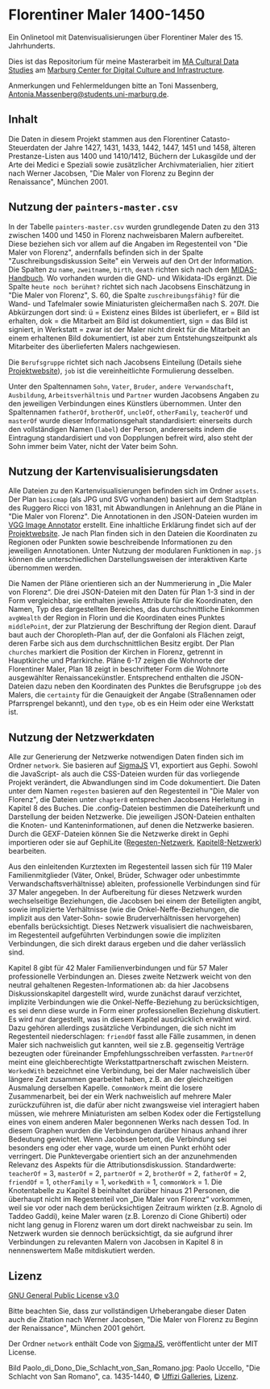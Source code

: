 # Florentiner Maler 1400-1450
Ein Onlinetool mit Datenvisualisierungen über Florentiner Maler des 15. Jahrhunderts.

Dies ist das Repositorium für meine Masterarbeit im [MA Cultural Data Studies](https://www.uni-marburg.de/de/mcdci/studium/ma-cds) am [Marburg Center for Digital Culture and Infrastructure](https://www.uni-marburg.de/de/mcdci). 

Anmerkungen und Fehlermeldungen bitte an Toni Massenberg, Antonia.Massenberg@students.uni-marburg.de.


## Inhalt
Die Daten in diesem Projekt stammen aus den Florentiner Catasto-Steuerdaten der Jahre 1427, 1431, 1433, 1442, 1447, 1451 und 1458, älteren Prestanze-Listen aus 1400 und 1410/1412, Büchern der Lukasgilde und der Arte dei Medici e Speziali sowie zusätzlicher Archivmaterialien, hier zitiert nach Werner Jacobsen, "Die Maler von Florenz zu Beginn der Renaissance", München 2001.

## Nutzung der ```painters-master.csv```
In der Tabelle ```painters-master.csv``` wurden grundlegende Daten zu den 313 zwischen 1400 und 1450 in Florenz nachweisbaren Malern aufbereitet. Diese beziehen sich vor allem auf die Angaben im Regestenteil von "Die Maler von Florenz", andernfalls befinden sich in der Spalte "Zuschreibungsdiskussion Seite" ein Verweis auf den Ort der Information.
Die Spalten zu ```name```, ```zweitname```, ```birth```, ```death``` richten sich nach dem [MIDAS-Handbuch](https://www.online.uni-marburg.de/lido/midas-lido-crm-wiki/index.php/MIDAS). Wo vorhanden wurden die GND- und Wikidata-IDs ergänzt. Die Spalte ```heute noch berühmt?``` richtet sich nach Jacobsens Einschätzung in "Die Maler von Florenz", S. 60, die Spalte ```zuschreibungsfähig?``` für die Wand- und Tafelmaler sowie Miniaturisten gleichermaßen nach S. 207f. Die Abkürzungen dort sind: ü = Existenz eines Bildes ist überliefert, er = Bild ist erhalten, dok = die Mitarbeit am Bild ist dokumentiert, sign = das Bild ist signiert, in Werkstatt = zwar ist der Maler nicht direkt für die Mitarbeit an einem erhaltenen Bild dokumentiert, ist aber zum Entstehungszeitpunkt als Mitarbeiter des überlieferten Malers nachgewiesen.

Die ```Berufsgruppe``` richtet sich nach Jacobsens Einteilung (Details siehe [Projektwebsite](https://tonimassenberg.github.io/FlorentinerMaler/index.html#grundbegriffebutton)), ```job``` ist die vereinheitlichte Formulierung desselben.

 Unter den Spaltennamen ```Sohn```, ```Vater```, ```Bruder```, ```andere Verwandschaft```, ```Ausbildung```, ```Arbeitsverhältnis``` und ```Partner``` wurden Jacobsens Angaben zu den jeweiligen Verbindungen eines Künstlers übernommen. Unter den Spaltennamen ```fatherOf```, ```brotherOf```, ```uncleOf```, ```otherFamily```, ```teacherOf``` und ```masterOf``` wurde dieser Informationsgehalt standardisiert: einerseits durch den vollständigen Namen (```label```) der Person, andererseits indem die Eintragung standardisiert und von Dopplungen befreit wird, also steht der Sohn immer beim Vater, nicht der Vater beim Sohn.

## Nutzung der Kartenvisualisierungsdaten
Alle Dateien zu den Kartenvisualisierungen befinden sich im Ordner ```assets```.
Der Plan ```basicmap``` (als JPG und SVG vorhanden) basiert auf dem Stadtplan des Ruggero Ricci von 1831, mit Abwandlungen in Anlehnung an die Pläne in "Die Maler von Florenz".
Die Annotationen in den JSON-Dateien wurden im [VGG Image Annotator](https://www.robots.ox.ac.uk/~vgg/software/via/) erstellt. Eine inhaltliche Erklärung findet sich auf der [Projektwebsite](https://tonimassenberg.github.io/FlorentinerMaler/map.html). Je nach Plan finden sich in den Dateien die Koordinaten zu Regionen oder Punkten sowie beschreibende Informationen zu den jeweiligen Annotationen. Unter Nutzung der modularen Funktionen in ```map.js``` können die unterschiedlichen Darstellungsweisen der interaktiven Karte übernommen werden. 

Die Namen der Pläne orientieren sich an der Nummerierung in „Die Maler von Florenz“. Die drei JSON-Dateien mit den Daten für Plan 1-3 sind in der Form vergleichbar, sie enthalten jeweils Attribute für die Koordinaten, den Namen, Typ des dargestellten Bereiches, das durchschnittliche Einkommen ```avgWealth``` der Region in Florin und die Koordinaten eines Punktes ```middlePoint```, der zur Platzierung der Beschriftung der Region dient. Darauf baut auch der Choropleth-Plan auf, der die Gonfaloni als Flächen zeigt, deren Farbe sich aus dem durchschnittlichen Besitz ergibt. Der Plan ```churches``` markiert die Position der Kirchen in Florenz, getrennt in Hauptkirche und Pfarrkirche.
Pläne 6-17 zeigen die Wohnorte der Florentiner Maler, Plan 18 zeigt in beschrifteter Form die Wohnorte ausgewählter Renaissancekünstler. Entsprechend enthalten die JSON-Dateien dazu neben den Koordinaten des Punktes die Berufsgruppe ```job``` des Malers, die ```certainty``` für die Genauigkeit der Angabe (Straßennamen oder Pfarrsprengel bekannt), und den ```type```, ob es ein Heim oder eine Werkstatt ist.


## Nutzung der Netzwerkdaten
Alle zur Generierung der Netzwerke notwendigen Daten finden sich im Ordner ```network```.
Sie basieren auf [SigmaJS](https://github.com/jacomyal/sigma.js/) V1, exportiert aus Gephi. Sowohl die JavaScript- als auch die CSS-Dateien wurden für das vorliegende Projekt verändert, die Abwandlungen sind im Code dokumentiert.
Die Daten unter dem Namen ```regesten``` basieren auf den Regestenteil in "Die Maler von Florenz", die Dateien unter ```chapter8``` entsprechen Jacobsens Herleitung in Kapitel 8 des Buches.
Die .config-Dateien bestimmen die Dateiherkunft und Darstellung der beiden Netzwerke. Die jeweiligen JSON-Dateien enthalten die Knoten- und Kanteninformationen, auf denen die Netzwerke basieren. Durch die GEXF-Dateien können Sie die Netzwerke direkt in Gephi importieren oder sie auf GephiLite ([Regesten-Netzwerk](https://gephi.org/gephi-lite/?gexf=https://tonimassenberg.github.io/FlorentinerMaler/network/regesten.gexf), [Kapitel8-Netzwerk](https://gephi.org/gephi-lite/?gexf=https://tonimassenberg.github.io/FlorentinerMaler/network/chapter8.gexf)) bearbeiten.

Aus den einleitenden Kurztexten im Regestenteil lassen sich für 119 Maler Familienmitglieder (Väter, Onkel, Brüder, Schwager oder unbestimmte Verwandschaftsverhältnisse) ableiten, professionelle Verbindungen sind für 37 Maler angegeben. In der Aufbereitung für dieses Netzwerk wurden wechselseitige Beziehungen, die Jacobsen bei einem der Beteiligten angibt, sowie implizierte Verhältnisse (wie die Onkel-Neffe-Beziehungen, die implizit aus den Vater-Sohn- sowie Bruderverhältnissen hervorgehen) ebenfalls berücksichtigt. Dieses Netzwerk visualisiert die nachweisbaren, im Regestenteil aufgeführten Verbindungen sowie die impliziten Verbindungen, die sich direkt daraus ergeben und die daher verlässlich sind. 

Kapitel 8 gibt für 42 Maler Familienverbindungen und für 57 Maler professionelle Verbindungen an. Dieses zweite Netzwerk weicht von den neutral gehaltenen Regesten-Informationen ab: da hier Jacobsens Diskussionskapitel dargestellt wird, wurde zunächst darauf verzichtet, implizite Verbindungen wie die Onkel-Neffe-Beziehung zu berücksichtigen, es sei denn diese wurde in Form einer professionellen Beziehung diskutiert. Es wird nur dargestellt, was in diesem Kapitel ausdrücklich erwähnt wird. Dazu gehören allerdings zusätzliche Verbindungen, die sich nicht im Regestenteil niederschlagen: ```friendOf``` fasst alle Fälle zusammen, in denen Maler sich nachweislich gut kannten, weil sie z.B. gegenseitig Verträge bezeugten oder füreinander Empfehlungsschreiben verfassten. ```PartnerOf``` meint eine gleichberechtigte Werkstattpartnerschaft zwischen Meistern. ```WorkedWith``` bezeichnet eine Verbindung, bei der Maler nachweislich über längere Zeit zusammen gearbeitet haben, z.B. an der gleichzeitigen Ausmalung derselben Kapelle. ```CommonWork``` meint die losere Zusammenarbeit, bei der ein Werk nachweislich auf mehrere Maler zurückzuführen ist, die dafür aber nicht zwangsweise viel interagiert haben müssen, wie mehrere Miniaturisten am selben Kodex oder die Fertigstellung eines von einem anderen Maler begonnenen Werks nach dessen Tod. In diesem Graphen wurden die Verbindungen darüber hinaus anhand ihrer Bedeutung gewichtet. Wenn Jacobsen betont, die Verbindung sei besonders eng oder eher vage, wurde um einen Punkt erhöht oder verringert. Die Punktevergabe orientiert sich an der anzunehmenden Relevanz des Aspekts für die Attributionsdiskussion. Standardwerte: ```teacherOf``` = 3, ```masterOf``` = 2, ```partnerOf``` = 2, ```brotherOf``` = 2, ```fatherOf``` = 2, ```friendOf``` = 1, ```otherFamily``` = 1, ```workedWith``` = 1, ```commonWork``` = 1.
Die Knotentabelle zu Kapitel 8 beinhaltet darüber hinaus 21 Personen, die überhaupt nicht im Regestenteil von „Die Maler von Florenz“ vorkommen, weil sie vor oder nach dem berücksichtigen Zeitraum wirkten (z.B. Agnolo di Taddeo Gaddi), keine Maler waren (z.B. Lorenzo di Cione Ghiberti) oder nicht lang genug in Florenz waren um dort direkt nachweisbar zu sein. Im Netzwerk wurden sie dennoch berücksichtigt, da sie aufgrund ihrer Verbindungen zu relevanten Malern von Jacobsen in Kapitel 8 in nennenswertem Maße mitdiskutiert werden. 


## Lizenz

[GNU General Public License v3.0](https://choosealicense.com/licenses/gpl-3.0/)

Bitte beachten Sie, dass zur vollständigen Urheberangabe dieser Daten auch die Zitation nach Werner Jacobsen, "Die Maler von Florenz zu Beginn der Renaissance", München 2001 gehört.

Der Ordner ```network``` enthält Code von [SigmaJS](https://github.com/jacomyal/sigma.js/), veröffentlicht unter der MIT License.

Bild Paolo_di_Dono_Die_Schlacht_von_San_Romano.jpg: Paolo Uccello, "Die Schlacht von San Romano", ca. 1435-1440, &copy; [Uffizi Galleries](https://www.uffizi.it/en/artworks/battle-of-san-romano), [Lizenz](https://www.uffizi.it/en/professional-services/wewef).
